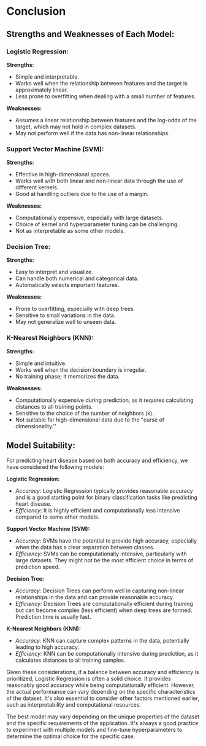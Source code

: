 # Conclusion

## Strengths and Weaknesses of Each Model:

### Logistic Regression:
**Strengths:**
- Simple and interpretable.
- Works well when the relationship between features and the target is approximately linear.
- Less prone to overfitting when dealing with a small number of features.

**Weaknesses:**
- Assumes a linear relationship between features and the log-odds of the target, which may not hold in complex datasets.
- May not perform well if the data has non-linear relationships.

### Support Vector Machine (SVM):
**Strengths:**
- Effective in high-dimensional spaces.
- Works well with both linear and non-linear data through the use of different kernels.
- Good at handling outliers due to the use of a margin.

**Weaknesses:**
- Computationally expensive, especially with large datasets.
- Choice of kernel and hyperparameter tuning can be challenging.
- Not as interpretable as some other models.

### Decision Tree:
**Strengths:**
- Easy to interpret and visualize.
- Can handle both numerical and categorical data.
- Automatically selects important features.

**Weaknesses:**
- Prone to overfitting, especially with deep trees.
- Sensitive to small variations in the data.
- May not generalize well to unseen data.

### K-Nearest Neighbors (KNN):
**Strengths:**
- Simple and intuitive.
- Works well when the decision boundary is irregular.
- No training phase; it memorizes the data.

**Weaknesses:**
- Computationally expensive during prediction, as it requires calculating distances to all training points.
- Sensitive to the choice of the number of neighbors (k).
- Not suitable for high-dimensional data due to the "curse of dimensionality.''

## Model Suitability:

For predicting heart disease based on both accuracy and efficiency, we have considered the following models:

**Logistic Regression:**
- *Accuracy:* Logistic Regression typically provides reasonable accuracy and is a good starting point for binary classification tasks like predicting heart disease.
- *Efficiency:* It is highly efficient and computationally less intensive compared to some other models.

**Support Vector Machine (SVM):**
- *Accuracy:* SVMs have the potential to provide high accuracy, especially when the data has a clear separation between classes.
- *Efficiency:* SVMs can be computationally intensive, particularly with large datasets. They might not be the most efficient choice in terms of prediction speed.

**Decision Tree:**
- *Accuracy:* Decision Trees can perform well in capturing non-linear relationships in the data and can provide reasonable accuracy.
- *Efficiency:* Decision Trees are computationally efficient during training but can become complex (less efficient) when deep trees are formed. Prediction time is usually fast.

**K-Nearest Neighbors (KNN):**
- *Accuracy:* KNN can capture complex patterns in the data, potentially leading to high accuracy.
- *Efficiency:* KNN can be computationally intensive during prediction, as it calculates distances to all training samples.

Given these considerations, if a balance between accuracy and efficiency is prioritized, Logistic Regression is often a solid choice. It provides reasonably good accuracy while being computationally efficient. However, the actual performance can vary depending on the specific characteristics of the dataset. It's also essential to consider other factors mentioned earlier, such as interpretability and computational resources.

The best model may vary depending on the unique properties of the dataset and the specific requirements of the application. It's always a good practice to experiment with multiple models and fine-tune hyperparameters to determine the optimal choice for the specific case.
